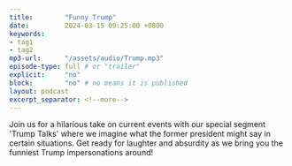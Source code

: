 ```yaml
---
title:        "Funny Trump"
date:         2024-03-15 09:25:00 +0800
keywords:
- tag1
- tag2
mp3-url:      "/assets/audio/Trump.mp3"
episode-type: full # or "trailer"
explicit:     "no"
block:        "no" # no means it is published
layout: podcast
excerpt_separator: <!--more-->
---
```

<!--more-->

Join us for a hilarious take on current events with our special segment 'Trump Talks' where we imagine what the former president might say in certain situations. Get ready for laughter and absurdity as we bring you the funniest Trump impersonations around!
